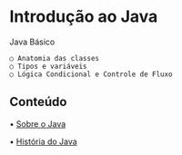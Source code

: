 # Introdução ao Java
Java Básico 

    ○ Anatomia das classes
    ○ Tipos e variáveis
    ○ Lógica Condicional e Controle de Fluxo

## Conteúdo
• [Sobre o Java](https://glysns.gitbook.io/java-basico/)

• [História do Java](https://www.youtube.com/watch?v=sTX0UEplF54&list=PLHz_AreHm4dkI2ZdjTwZA4mPMxWTfNSpR&ab_channel=CursoemV%C3%ADdeo)

